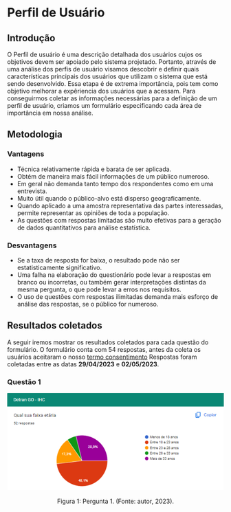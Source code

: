 # Perfil de Usuário

## Introdução

O Perfil de usuário é uma descrição detalhada dos usuários cujos os objetivos devem ser apoiado pelo sistema projetado. Portanto, através de uma análise dos perfis de usuário visamos descobrir e definir quais características principais dos usuários que utilizam o sistema que está sendo desenvolvido. Essa etapa é de extrema importância, pois tem como objetivo melhorar a expêriencia dos usuários que a acessam. Para conseguirmos coletar as informações necessárias para a definição de um perfil de usuário, criamos um formulário especificando cada área de importância em nossa análise.

## Metodologia

### Vantagens

- Técnica relativamente rápida e barata de ser aplicada.
- Obtém de maneira mais fácil informações de um público numeroso.
- Em geral não demanda tanto tempo dos respondentes como em uma entrevista.
- Muito útil quando o público-alvo está disperso geograficamente.
- Quando aplicado a uma amostra representativa das partes interessadas, permite representar as opiniões de toda a população.
- As questões com respostas limitadas são muito efetivas para a geração de dados quantitativos para análise estatística.

### Desvantagens

- Se a taxa de resposta for baixa, o resultado pode não ser estatisticamente significativo.
- Uma falha na elaboração do questionário pode levar a respostas em branco ou incorretas, ou também gerar interpretações distintas da mesma pergunta, o que pode levar a erros nos requisitos.
- O uso de questões com respostas ilimitadas demanda mais esforço de análise das respostas, se o público for numeroso.

## Resultados coletados

A seguir iremos mostrar os resultados coletados para cada questão do formulário. O formulário conta com 54 respostas, antes da coleta os usuários aceitaram o nosso [termo consentimento](https://docs.google.com/forms/d/e/1FAIpQLSfy3ZQlIrlzoUkwZYM3xvTtEihPXdh84Fqrb85O0pCb8KKpVQ/viewform)
Respostas foram coletadas entre as datas **29/04/2023** e **02/05/2023**.

### Questão 1

![Image do resultado da questão 1](docs/analise_requisitos/imgs/Questao1.png)

<div style="text-align: center">
<p> Figura 1: Pergunta 1. (Fonte: autor, 2023).</p>
</div>

